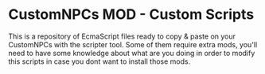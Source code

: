 <h1>CustomNPCs MOD - Custom Scripts</h1>

This is a repository of EcmaScript files ready to copy & paste on your CustomNPCs with the scripter tool. Some of them require extra mods, you'll need to have some knowledge about
what are you doing in order to modify this scripts in case you dont want to install those mods.
